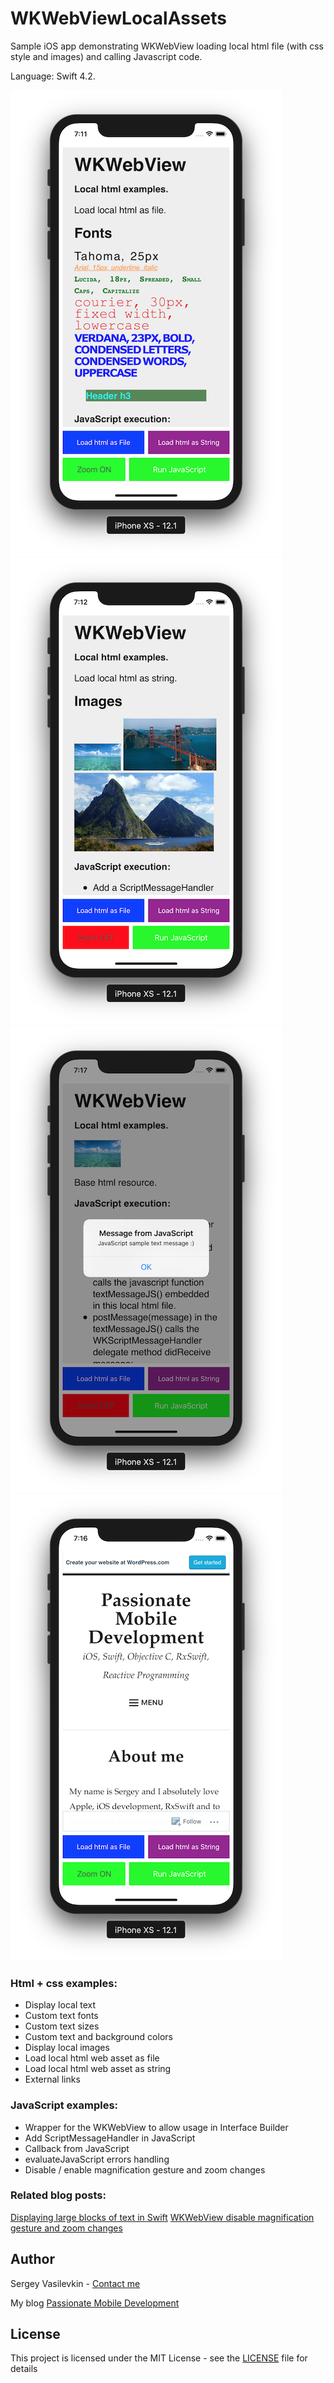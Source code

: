 # WKWebViewLocalAssets
Sample iOS app demonstrating WKWebView loading local html file (with css style and images) and calling Javascript code. 

Language: Swift 4.2.

![FontsExample](Images/FontsExample.png)
![ImagesExample](Images/ImagesExample.png)
![JavaScriptMessage](Images/JavaScriptMessage.png)
![ExternalLinks](Images/ExternalLinks.png)

### Html + css examples:

* Display local text
* Custom text fonts
* Custom text sizes
* Custom text and background colors
* Display local images
* Load local html web asset as file
* Load local html web asset as string
* External links

### JavaScript examples:

* Wrapper for the WKWebView to allow usage in Interface Builder
* Add ScriptMessageHandler in JavaScript
* Callback from JavaScript
* evaluateJavaScript errors handling
* Disable / enable magnification gesture and zoom changes

### Related blog posts:
[Displaying large blocks of text in Swift](https://svasilevkin.wordpress.com/2019/03/03/displaying-large-blocks-of-text-in-swift/)
[WKWebView disable magnification gesture and zoom changes](https://svasilevkin.wordpress.com/2019/03/03/wkwebview-disable-magnification-gesture-and-zoom-changes/)


## Author

Sergey Vasilevkin - [Contact me](https://svasilevkin.wordpress.com/contact-me/)

My blog 
[Passionate Mobile Development](https://svasilevkin.wordpress.com/blog/)

## License

This project is licensed under the MIT License - see the [LICENSE](LICENSE) file for details
